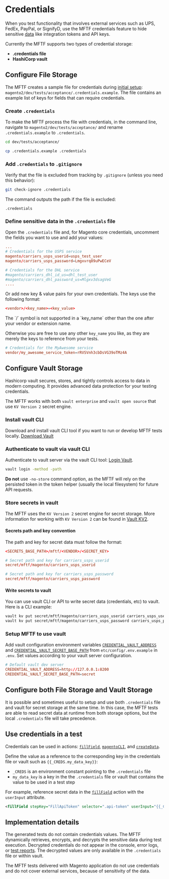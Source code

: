 # Credentials

When you test functionality that involves external services such as UPS, FedEx, PayPal, or SignifyD, 
use the MFTF credentials feature to hide sensitive [data][] like integration tokens and API keys.

Currently the MFTF supports two types of credential storage:

-  **.credentials file**
-  **HashiCorp vault**

## Configure File Storage

The MFTF creates a sample file for credentials during [initial setup][]: `magento2/dev/tests/acceptance/.credentials.example`.
The file contains an example list of keys for fields that can require credentials.

### Create `.credentials`

To make the MFTF process the file with credentials, in the command line, navigate to `magento2/dev/tests/acceptance/` and rename `.credentials.example` to `.credentials`.

```bash
cd dev/tests/acceptance/
```

```bash
cp .credentials.example .credentials
```

### Add `.credentials` to `.gitignore`

Verify that the file is excluded from tracking by `.gitignore` (unless you need this behavior):

```bash
git check-ignore .credentials
```

The command outputs the path if the file is excluded:

```terminal
.credentials
```

### Define sensitive data in the `.credentials` file

Open the `.credentials` file and, for Magento core credentials, uncomment the fields you want to use and add your values:

```conf
...
# Credentials for the USPS service
magento/carriers_usps_userid=usps_test_user
magento/carriers_usps_password=Lmgxvrq89uPwECeV

# Credentials for the DHL service
#magento/carriers_dhl_id_us=dhl_test_user
#magento/carriers_dhl_password_us=Mlgxv3dsagVeG
....
```  

Or add new key & value pairs for your own credentials. The keys use the following format:

```conf
<vendor>/<key_name>=<key_value>
```

<div class="bs-callout bs-callout-info" markdown="1">
The `/` symbol is not supported in a `key_name` other than the one after your vendor or extension name.
</div>
 
Otherwise you are free to use any other `key_name` you like, as they are merely the keys to reference from your tests.

```conf
# Credentials for the MyAwesome service
vendor/my_awesome_service_token=rRVSVnh3cbDsVG39oTMz4A
```

## Configure Vault Storage

Hashicorp vault secures, stores, and tightly controls access to data in modern computing. 
It provides advanced data protection for your testing credentials. 

The MFTF works with both `vault enterprise` and `vault open source` that use `KV Version 2` secret engine. 

### Install vault CLI

Download and install vault CLI tool if you want to run or develop MFTF tests locally. [Download Vault][Download Vault]

### Authenticate to vault via vault CLI

Authenticate to vault server via the vault CLI tool: [Login Vault][Login Vault].

```bash
vault login -method -path
```

**Do not** use `-no-store` command option, as the MFTF will rely on the persisted token in the token helper (usually the local filesystem) for future API requests.

### Store secrets in vault

The MFTF uses the `KV Version 2` secret engine for secret storage. 
More information for working with `KV Version 2` can be found in [Vault KV2][Vault KV2]. 

#### Secrets path and key convention

The path and key for secret data must follow the format:

```conf
<SECRETS_BASE_PATH>/mftf/<VENDOR>/<SECRET_KEY>
```

```conf
# Secret path and key for carriers_usps_userid
secret/mftf/magento/carriers_usps_userid

# Secret path and key for carriers_usps_password
secret/mftf/magento/carriers_usps_password
```

#### Write secrets to vault

You can use vault CLI or API to write secret data (credentials, etc) to vault. Here is a CLI example:

```bash
vault kv put secret/mftf/magento/carriers_usps_userid carriers_usps_userid=usps_test_user
vault kv put secret/mftf/magento/carriers_usps_password carriers_usps_password=Lmgxvrq89uPwECeV
```

### Setup MFTF to use vault

Add vault configuration environment variables [`CREDENTIAL_VAULT_ADDRESS`][] and [`CREDENTIAL_VAULT_SECRET_BASE_PATH`][] 
from `etc/config/.env.example` in `.env`.
Set values according to your vault server configuration.  

```conf
# Default vault dev server
CREDENTIAL_VAULT_ADDRESS=http://127.0.0.1:8200
CREDENTIAL_VAULT_SECRET_BASE_PATH=secret
```

## Configure both File Storage and Vault Storage

It is possible and sometimes useful to setup and use both `.credentials` file and vault for secret storage at the same time. 
In this case, the MFTF tests are able to read secret data at runtime from both storage options, but the local `.credentials` file will take precedence.

<!-- {% raw %} -->

## Use credentials in a test

Credentials can be used in actions: [`fillField`][], [`magentoCLI`][], and [`createData`][].

Define the value as a reference to the corresponding key in the credentials file or vault such as `{{_CREDS.my_data_key}}`:

-  `_CREDS` is an environment constant pointing to the `.credentials` file
-  `my_data_key` is a key in the the `.credentials` file or vault that contains the value to be used in a test step

For example, reference secret data in the [`fillField`][] action with the `userInput` attribute.

```xml
<fillField stepKey="FillApiToken" selector=".api-token" userInput="{{_CREDS.my_data_key}}" />
```

<!-- {% endraw %} -->

## Implementation details

The generated tests do not contain credentials values.
The MFTF dynamically retrieves, encrypts, and decrypts the sensitive data during test execution.
Decrypted credentials do not appear in the console, error logs, or [test reports][].
The decrypted values are only available in the `.credentials` file or within vault.

<div class="bs-callout bs-callout-info">
The MFTF tests delivered with Magento application do not use credentials and do not cover external services, because of sensitivity of the data.
</div>

<!-- Link definitions -->
[`fillField`]: test/actions.md#fillfield
[`magentoCLI`]: test/actions.md#magentocli
[`createData`]: test/actions.md#createdata
[data]: data.md
[initial setup]: getting-started.md
[test reports]: reporting.md
[Download Vault]: https://www.hashicorp.com/products/vault/
[Login Vault]: https://www.vaultproject.io/docs/commands/login.html
[Vault KV2]: https://www.vaultproject.io/docs/secrets/kv/kv-v2.html
[`CREDENTIAL_VAULT_ADDRESS`]: configuration.md#credential_vault_address
[`CREDENTIAL_VAULT_SECRET_BASE_PATH`]: configuration.md#credential_vault_secret_base_path
